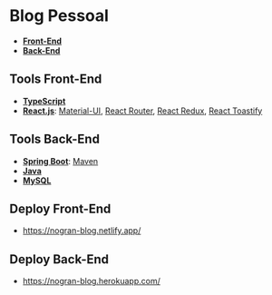 # Blog Pessoal

- [**Front-End**](https://github.com/nogran/Blog-Pessoal-Front-End)<br>
- [**Back-End**](https://github.com/nogran/Blog-Pessoal-Back-End)

## Tools Front-End
- [**TypeScript**](https://www.typescriptlang.org/)
- [**React.js**](https://reactjs.org/): [Material-UI](https://mui.com/), [React Router](https://reactrouter.com/), [React Redux](https://react-redux.js.org/), [React Toastify](https://www.npmjs.com/package/react-toastify)

## Tools Back-End
- [**Spring Boot**](https://spring.io/): [Maven](https://maven.apache.org/)
- [**Java**](https://www.java.com/en/)
- [**MySQL**](https://www.mysql.com/)

## Deploy Front-End
- https://nogran-blog.netlify.app/

## Deploy Back-End
- https://nogran-blog.herokuapp.com/

